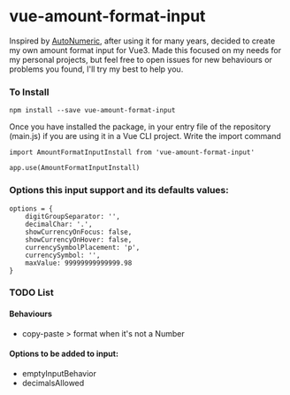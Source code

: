 # vue-amount-format-input

Inspired by [AutoNumeric](https://github.com/autoNumeric/autoNumeric/), after using it for many years, decided to create my own amount format input for Vue3.
Made this focused on my needs for my personal projects, but feel free to open issues for new behaviours or problems you found, I'll try my best to help you.

### To Install
```
npm install --save vue-amount-format-input
```
Once you have installed the package, in your entry file of the repository (main.js) if you are using it in a Vue CLI project. Write the import command

```
import AmountFormatInputInstall from 'vue-amount-format-input'

app.use(AmountFormatInputInstall)
```

### Options this input support and its defaults values:
```
options = {
	digitGroupSeparator: '',
	decimalChar: '.',
	showCurrencyOnFocus: false,
	showCurrencyOnHover: false,
	currencySymbolPlacement: 'p',
	currencySymbol: '',
	maxValue: 99999999999999.98
}
```


### TODO List

#### Behaviours
- copy-paste > format when it's not a Number

#### Options to be added to input:
- emptyInputBehavior
- decimalsAllowed
